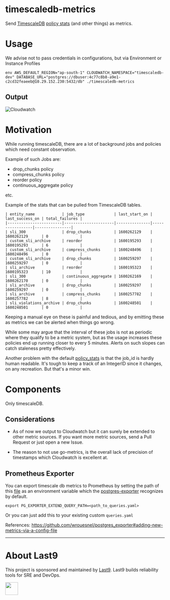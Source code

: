 # timescaledb-metrics

Send [TimescaleDB](https://github.com/timescale/timescaledb)
[policy stats](https://docs.timescale.com/latest/api#timescaledb_information-policy_stats)
(and other things) as metrics.

# Usage

We advise not to pass credentials in configurations, but via Environment or
Instance Profiles

`env AWS_DEFAULT_REGION="ap-south-1" CLOUDWATCH_NAMESPACE="timescaledb-dev" DATABASE_URL="postgres://dbuser:4c77c8b8-a9e1-c2cd32feaeeb@10.29.152.230:5432/db" ./timescaledb-metrics`

## Output

![Cloudwatch](cloudwatch.png)

# Motivation

While running timescaleDB, there are a lot of background jobs and policies which
need constant observation.

Example of such Jobs are:

- drop_chunks policy
- compress_chunks policy
- reorder policy
- continuous_aggregate policy

etc.

Example of the stats that can be pulled from TimescaleDB tables.

```
| entity_name            | job_type             | last_start_on | last_success_on | total_failures |
|------------------------|----------------------|---------------|-----------------|----------------|
| sli_300                | drop_chunks          | 1600262129    | 1600262129      | 0              |
| custom_sli_archive     | reorder              | 1600195293    | 1600195293      | 6              |
| custom_sli_archive     | compress_chunks      | 1600248496    | 1600248496      | 0              |
| custom_sli_archive     | drop_chunks          | 1600259297    | 1600259297      | 0              |
| sli_archive            | reorder              | 1600195323    | 1600195323      | 10             |
| sli_300                | continuous_aggregate | 1600262169    | 1600262170      | 0              |
| sli_archive            | drop_chunks          | 1600259297    | 1600259297      | 0              |
| sli_archive            | compress_chunks      | 1600257782    | 1600257782      | 8              |
| sli_violations_archive | drop_chunks          | 1600248501    | 1600248501      | 0              |
```

Keeping a manual eye on these is painful and tedious, and by emitting these as
metrics we can be alerted when things go wrong.

While some may argue that the interval of these jobs is not as periodic where
they qualify to be a metric system, but as the usage increases these policies
end up running closer to every 5 minutes. Alerts on such slopes can catch
staleness pretty effectively.

Another problem with the default
[policy_stats](https://docs.timescale.com/latest/api#timescaledb_information-policy_stats)
is that the job_id is hardly human readable. It's tough to keep a track of an
IntegerID since it changes, on any recreation. But that's a minor win.

# Components

Only timescaleDB.

## Considerations

- As of now we output to Cloudwatch but it can surely be extended to other
  metric sources. If you want more metric sources, send a Pull Request or just
  open a new Issue.

- The reason to not use go-metrics, is the overall lack of precision of
  timestamps which Cloudwatch is excellent at.

## Prometheus Exporter

You can export timescale db metrics to Prometheus by setting the path of this
[file](./postgres_exporter/queries.yaml) as an environment variable which the
[postgres-exporter](https://github.com/wrouesnel/postgres_exporter) recognizes
by default.

`export PG_EXPORTER_EXTEND_QUERY_PATH=<path_to_queries.yaml>`

Or you can just add this to your existing custom `queries.yaml`

References:
https://github.com/wrouesnel/postgres_exporter#adding-new-metrics-via-a-config-file

---

# About Last9 

This project is sponsored and maintained by [Last9](https://last9.io). Last9 builds reliability tools for SRE and DevOps.

<a href="https://last9.io"><img src="https://last9.github.io/assets/email-logo-green.png" alt="" loading="lazy" height="40px" /></a>
